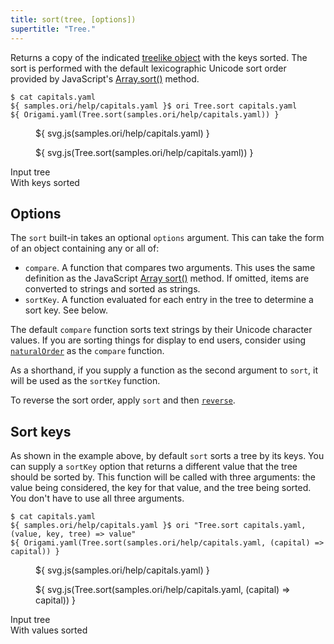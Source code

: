 ```yaml
---
title: sort(tree, [options])
supertitle: "Tree."
---
```


Returns a copy of the indicated [treelike object](/async-tree/treelike.html) with the keys sorted. The sort is performed with the default lexicographic Unicode sort order provided by JavaScript's [Array.sort()](https://developer.mozilla.org/en-US/docs/Web/JavaScript/Reference/Global_Objects/Array/sort) method.

```console
$ cat capitals.yaml
${ samples.ori/help/capitals.yaml }$ ori Tree.sort capitals.yaml
${ Origami.yaml(Tree.sort(samples.ori/help/capitals.yaml)) }
```

<div class="sideBySide">
  <figure>
    ${ svg.js(samples.ori/help/capitals.yaml) }
  </figure>
  <figure>
    ${ svg.js(Tree.sort(samples.ori/help/capitals.yaml)) }
  </figure>
  <figcaption>Input tree</figcaption>
  <figcaption>With keys sorted</figcaption>
</div>

## Options

The `sort` built-in takes an optional `options` argument. This can take the form of an object containing any or all of:

- `compare`. A function that compares two arguments. This uses the same definition as the JavaScript [Array sort()](https://developer.mozilla.org/en-US/docs/Web/JavaScript/Reference/Global_Objects/Array/sort#description) method. If omitted, items are converted to strings and sorted as strings.
- `sortKey`. A function evaluated for each entry in the tree to determine a sort key. See below.

The default `compare` function sorts text strings by their Unicode character values. If you are sorting things for display to end users, consider using [`naturalOrder`](/builtins/origami/naturalOrder.html) as the `compare` function.

As a shorthand, if you supply a function as the second argument to `sort`, it will be used as the `sortKey` function.

To reverse the sort order, apply `sort` and then [`reverse`](reverse.html).

## Sort keys

As shown in the example above, by default `sort` sorts a tree by its keys. You can supply a `sortKey` option that returns a different value that the tree should be sorted by. This function will be called with three arguments: the value being considered, the key for that value, and the tree being sorted. You don't have to use all three arguments.

```console
$ cat capitals.yaml
${ samples.ori/help/capitals.yaml }$ ori "Tree.sort capitals.yaml, (value, key, tree) => value"
${ Origami.yaml(Tree.sort(samples.ori/help/capitals.yaml, (capital) => capital)) }
```

<div class="sideBySide">
  <figure>
    ${ svg.js(samples.ori/help/capitals.yaml) }
  </figure>
  <figure>
    ${ svg.js(Tree.sort(samples.ori/help/capitals.yaml, (capital) => capital)) }
  </figure>
  <figcaption>Input tree</figcaption>
  <figcaption>With values sorted</figcaption>
</div>
